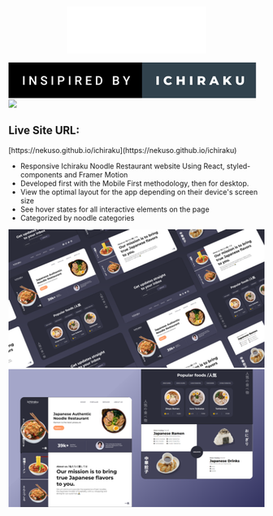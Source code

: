 <p align="center" display="flex">
    <img height="auto" width="auto" src="/src/img/Brand.png"/>
</p>

<p align="left">
    <img height="auto" width="auto" src="/src/img/insipired-by-ichiraku.svg"/>
    <img height="auto" width="auto" src="https://forthebadge.com/images/badges/built-with-love.svg"/>
</p>

<h2>Live Site URL:</h2> [https://nekuso.github.io/ichiraku](https://nekuso.github.io/ichiraku)

- Responsive Ichiraku Noodle Restaurant website Using React, styled-components and Framer Motion
- Developed first with the Mobile First methodology, then for desktop.
- View the optimal layout for the app depending on their device's screen size
- See hover states for all interactive elements on the page
- Categorized by noodle categories

![preview img](/preview.png)
![preview img](/preview2.png)